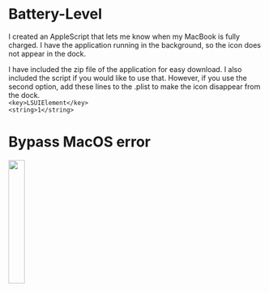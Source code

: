 # Battery-Level

I created an AppleScript that lets me know when my MacBook is fully charged. I have the application running in the background, so the icon does not appear in the dock. 

I have included the zip file of the application for easy download. I also included the script if you would like to use that. However, if you use the second option, add these lines to the .plist to make the icon disappear from the dock. <br/>
 `<key>LSUIElement</key>` <br/>
	`<string>1</string>`

# Bypass MacOS error
<img src="https://user-images.githubusercontent.com/88010681/142974585-95f4d43b-fd1d-444d-8bac-3403342d6da7.jpg" width="25%" height="25%">

